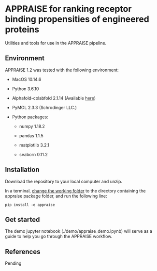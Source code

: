 # APPRAISE for ranking receptor binding propensities of engineered proteins

Utilities and tools for use in the APPRAISE pipeline.

## Environment

APPRAISE 1.2 was tested with the following environment:

 - MacOS 10.14.6

 - Python 3.6.10

 - Alphafold-colabfold 2.1.14 (Available [here](https://github.com/sokrypton/ColabFold))

 - PyMOL 2.3.3 (Schrodinger LLC.)

 - Python packages: 

    - numpy 1.18.2

    - pandas 1.1.5

    - matplotlib 3.2.1

    - seaborn 0.11.2



## Installation

Download the repository to your local computer and unzip.

In a terminal, [change the working folder](https://ss64.com/osx/cd.html) to the directory containing the appraise package folder, and run the following line:

```
pip install -e appraise
```

## Get started

The demo jupyter notebook (./demo/appraise_demo.ipynb) will serve as a guide to help you go through the APPRAISE workflow.


## References

Pending
